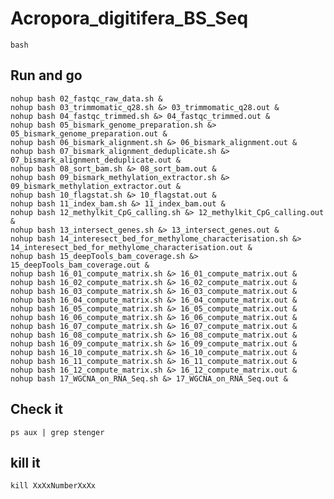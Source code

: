 # Acropora_digitifera_BS_Seq

    bash

## Run and go
    nohup bash 02_fastqc_raw_data.sh &
    nohup bash 03_trimmomatic_q28.sh &> 03_trimmomatic_q28.out &
    nohup bash 04_fastqc_trimmed.sh &> 04_fastqc_trimmed.out &
    nohup bash 05_bismark_genome_preparation.sh &> 05_bismark_genome_preparation.out &
    nohup bash 06_bismark_alignment.sh &> 06_bismark_alignment.out &
    nohup bash 07_bismark_alignment_deduplicate.sh &> 07_bismark_alignment_deduplicate.out &
    nohup bash 08_sort_bam.sh &> 08_sort_bam.out &
    nohup bash 09_bismark_methylation_extractor.sh &> 09_bismark_methylation_extractor.out &
    nohup bash 10_flagstat.sh &> 10_flagstat.out &
    nohup bash 11_index_bam.sh &> 11_index_bam.out &
    nohup bash 12_methylkit_CpG_calling.sh &> 12_methylkit_CpG_calling.out &
    nohup bash 13_intersect_genes.sh &> 13_intersect_genes.out &
    nohup bash 14_interesect_bed_for_methylome_characterisation.sh &> 14_interesect_bed_for_methylome_characterisation.out &
    nohup bash 15_deepTools_bam_coverage.sh &> 15_deepTools_bam_coverage.out &
    nohup bash 16_01_compute_matrix.sh &> 16_01_compute_matrix.out &
    nohup bash 16_02_compute_matrix.sh &> 16_02_compute_matrix.out &
    nohup bash 16_03_compute_matrix.sh &> 16_03_compute_matrix.out &
    nohup bash 16_04_compute_matrix.sh &> 16_04_compute_matrix.out &
    nohup bash 16_05_compute_matrix.sh &> 16_05_compute_matrix.out &
    nohup bash 16_06_compute_matrix.sh &> 16_06_compute_matrix.out &
    nohup bash 16_07_compute_matrix.sh &> 16_07_compute_matrix.out &
    nohup bash 16_08_compute_matrix.sh &> 16_08_compute_matrix.out &
    nohup bash 16_09_compute_matrix.sh &> 16_09_compute_matrix.out &
    nohup bash 16_10_compute_matrix.sh &> 16_10_compute_matrix.out &
    nohup bash 16_11_compute_matrix.sh &> 16_11_compute_matrix.out &
    nohup bash 16_12_compute_matrix.sh &> 16_12_compute_matrix.out &
    nohup bash 17_WGCNA_on_RNA_Seq.sh &> 17_WGCNA_on_RNA_Seq.out &


## Check it
    ps aux | grep stenger

## kill it
    kill XxXxNumberXxXx
